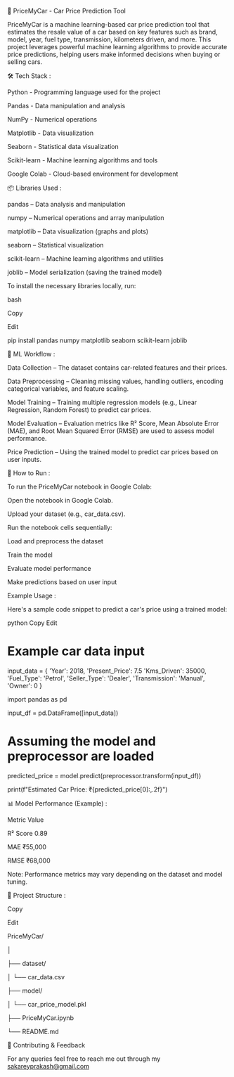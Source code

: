 🚗 PriceMyCar - Car Price Prediction Tool

PriceMyCar is a machine learning-based car price prediction tool that estimates the resale value of a car based on key features such as brand, model, year, fuel type, transmission, kilometers driven, and more. This project leverages powerful machine learning algorithms to provide accurate price predictions, helping users make informed decisions when buying or selling cars.

🛠️ Tech Stack :

Python	          -           Programming language used for the project

Pandas	          -           Data manipulation and analysis

NumPy	          -           Numerical operations

Matplotlib	      -           Data visualization

Seaborn           -           Statistical data visualization

Scikit-learn      -           Machine learning algorithms and tools

Google Colab      -           Cloud-based environment for development


📦 Libraries Used :

pandas       –  Data analysis and manipulation

numpy        –  Numerical operations and array manipulation

matplotlib   –  Data visualization (graphs and plots)

seaborn      –  Statistical visualization

scikit-learn – Machine learning algorithms and utilities

joblib       – Model serialization (saving the trained model) 


To install the necessary libraries locally, run:

bash

Copy

Edit

pip install pandas numpy matplotlib seaborn scikit-learn joblib


🧠 ML Workflow :

Data Collection     –  The dataset contains car-related features and their prices.

Data Preprocessing  – Cleaning missing values, handling outliers, encoding categorical variables, and feature scaling.

Model Training      – Training multiple regression models (e.g., Linear Regression, Random Forest) to predict car prices.

Model Evaluation    – Evaluation metrics like R² Score, Mean Absolute Error (MAE), and Root Mean Squared Error (RMSE) are used to assess model performance.

Price Prediction    – Using the trained model to predict car prices based on user inputs.

🚀 How to Run :

To run the PriceMyCar notebook in Google Colab:

Open the notebook in Google Colab.

Upload your dataset (e.g., car_data.csv).

Run the notebook cells sequentially:

Load and preprocess the dataset

Train the model

Evaluate model performance

Make predictions based on user input

Example Usage :

Here's a sample code snippet to predict a car's price using a trained model:

python
Copy
Edit
# Example car data input
input_data = {
    'Year': 2018,
    'Present_Price': 7.5
    'Kms_Driven': 35000,
    'Fuel_Type': 'Petrol',
    'Seller_Type': 'Dealer',
    'Transmission': 'Manual',
    'Owner': 0
}

import pandas as pd

input_df = pd.DataFrame([input_data])

# Assuming the model and preprocessor are loaded

predicted_price = model.predict(preprocessor.transform(input_df))

print(f"Estimated Car Price: ₹{predicted_price[0]:,.2f}")

📊 Model Performance (Example) :

Metric	Value

R² Score	0.89

MAE	₹55,000

RMSE	₹68,000

Note: Performance metrics may vary depending on the dataset and model tuning.

📂 Project Structure :

Copy

Edit

PriceMyCar/

│

├── dataset/

│   └── car_data.csv

├── model/

│   └── car_price_model.pkl

├── PriceMyCar.ipynb

└── README.md

📝 Contributing & Feedback

For any queries feel free to reach me out through my sakareyprakash@gmail.com



